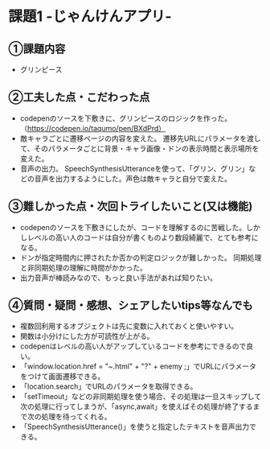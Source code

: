 # 課題1 -じゃんけんアプリ-

## ①課題内容
- グリンピース

## ②工夫した点・こだわった点
- codepenのソースを下敷きに、グリンピースのロジックを作った。（https://codepen.io/taqumo/pen/BXdPrd）
- 敵キャラごとに遷移ページの内容を変えた。
遷移先URLにパラメータを渡して、そのパラメータごとに背景・キャラ画像・ドンの表示時間と表示場所を変えた。
- 音声の出力。
SpeechSynthesisUtteranceを使って、「グリン、グリン」などの音声を出力するようにした。声色は敵キャラと自分で変えた。

## ③難しかった点・次回トライしたいこと(又は機能)
- codepenのソースを下敷きにしたが、コードを理解するのに苦戦した。しかしレベルの高い人のコードは自分が書くものより数段綺麗で、とても参考になる。
- ドンが指定時間内に押されたか否かの判定ロジックが難しかった。
同期処理と非同期処理の理解に時間がかかった。
- 出力音声が棒読みなので、もっと良い手法があれば知りたい。

## ④質問・疑問・感想、シェアしたいtips等なんでも
- 複数回利用するオブジェクトは先に変数に入れておくと使いやすい。
- 関数は小分けにした方が可読性が上がる。
- codepenはレベルの高い人がアップしているコードを参考にできるので良い。
- 「window.location.href = "~.html" + "?" + enemy ;」でURLにパラメータをつけて画面遷移できる。
- 「location.search」でURLのパラメータを取得できる。
- 「setTimeout」などの非同期処理を使う場合、その処理は一旦スキップして次の処理に行ってしまうが、「async,await」を使えばその処理が終了するまで次の処理を待ってくれる。
- 「SpeechSynthesisUtterance()」を使うと指定したテキストを音声出力できる。

